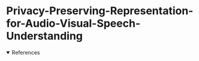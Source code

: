 # Privacy-Preserving-Representation-for-Audio-Visual-Speech-Understanding

<details open>
<summary>References</summary>

</details>
